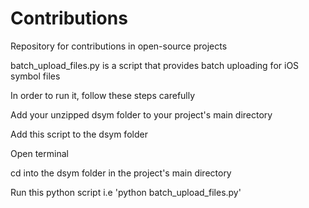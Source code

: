 # Contributions
Repository for contributions in open-source projects


batch_upload_files.py is a script that provides batch uploading for iOS symbol files 

In order to run it, follow these steps carefully

Add your unzipped dsym folder to your project's main directory

Add this script to the dsym folder

Open terminal

cd into the dsym folder in the project's main directory

Run this python script i.e 'python batch_upload_files.py'

